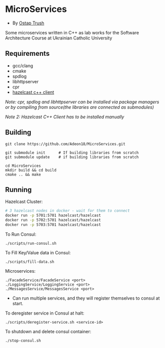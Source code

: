 # MicroServices
- By [Ostap Trush](https://github.com/Adeon18)

Some microservices written in C++ as lab works for the Software Architecture Course at Ukrainian Catholic University

## Requirements
- gcc/clang
- cmake
- spdlog
- libhttpserver
- cpr
- [hazelcast c++ client](https://github.com/hazelcast/hazelcast-cpp-client)

_Note: cpr, spdlog and libhttpserver can be installed via package managers or by compiling from
source(the libraries are connected as submodules)_

_Note 2: Hazelcast C++ Client has to be installed manually_

## Building

```
git clone https://github.com/Adeon18/MicroServices.git

git submodule init      # If building libraries from scratch
git submodule update    # if building libraries from scratch

cd MicroServices
mkdir build && cd build
cmake .. && make
```

## Running

Hazelcast Cluster:
```sh
# 3 hazelcast nodes in docker - wait for them to connect
docker run -p 5701:5701 hazelcast/hazelcast
docker run -p 5702:5701 hazelcast/hazelcast
docker run -p 5703:5701 hazelcast/hazelcast
```

To Run Consul:
```shell
./scripts/run-consul.sh
```

To Fill Key/Value data in Consul:
```shell
./scripts/fill-data.sh
```

Microservices:
```shell
./FacadeService/FacadeService <port>
./LoggingService/LoggingService <port>
./MessagesService/MessagesService <port>
```
- Can run multiple services, and they will register themselves to consul at start.


To deregister service in Consul at halt:
```shell
./scripts/deregister-service.sh <service-id>
```

To shutdown and delete consul container:
```shell
./stop-consul.sh
```